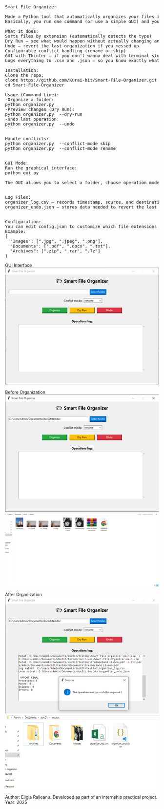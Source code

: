 <pre>
Smart File Organizer

Made a Python tool that automatically organizes your files into folders like Images, Documents, Archives, etc.
Basically, you run one command (or use a simple GUI) and your files are sorted.

What it does:
Sorts files by extension (automatically detects the type)
Dry Run — see what would happen without actually changing anything
Undo — revert the last organization if you messed up
Configurable conflict handling (rename or skip)
GUI with Tkinter — if you don't wanna deal with terminal stuff
Logs everything to .csv and .json — so you know exactly what got moved

Installation:
Clone the repo:
clone https://github.com/Kurai-bit/Smart-File-Organizer.git
cd Smart-File-Organizer

Usage (Command Line):
-Organize a folder:
python organizer.py <path_to_folder>
-Preview changes (Dry Run):
python organizer.py <path_to_folder> --dry-run
-Undo last operation:
python organizer.py <path_to_folder> --undo


Handle conflicts:
python organizer.py <path_to_folder> --conflict-mode skip
python organizer.py <path_to_folder> --conflict-mode rename


GUI Mode:
Run the graphical interface:
python gui.py

The GUI allows you to select a folder, choose operation mode (Normal / Dry Run / Undo), run organization visually and view logs in real time.


Log Files:
organizer_log.csv — records timestamp, source, and destination for each move
organizer_undo.json — stores data needed to revert the last operation


Configuration:
You can edit config.json to customize which file extensions belong to each category.
Example:
{
  "Images": [".jpg", ".jpeg", ".png"],
  "Documents": [".pdf", ".docx", ".txt"],
  "Archives": [".zip", ".rar", ".7z"]
}
</pre>
GUI Interface
![GUI Screenshot](screenshots/gui.png)

Before Organization
![Before GUI](screenshots/guibefore.png)
![Before Example](screenshots/exbef.png)

After Organization
![After GUI](screenshots/guiafter.png)
![After Example](screenshots/exafter.png)

Author: Eligia Raileanu.
Developed as part of an internship practical project.
Year: 2025

